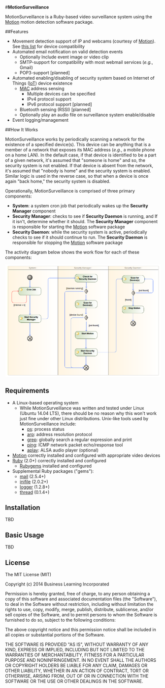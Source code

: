 #**MotionSurveillance**

MotionSurveillance is a Ruby-based video surveillance system using the [Motion](http://www.lavrsen.dk/foswiki/bin/view/Motion/WebHome "Motion") motion detection software package. 

##Features

 - Movement detection support of IP and webcams (courtesy of [Motion](http://www.lavrsen.dk/foswiki/bin/view/Motion/WebHome "Motion")). See [this list](http://www.lavrsen.dk/foswiki/bin/view/Motion/WorkingDevices "Device Compatibility") for device compatibility
 - Automated email notification on valid detection events
	 - Optionally Include event image or video clip
	 - SMTP-support for compatibility with most webmail services (*e.g.*, Gmail)
	 - POP3-support [planned]
 - Automated enabling/disabling of security system based on Internet of Things ([IoT](http://en.wikipedia.org/wiki/Internet_of_Things "Internet of Things")) device existence
	 - [MAC](http://en.wikipedia.org/wiki/MAC_address "MAC address") address sensing
		 - Multiple devices can be specified
		 - IPv4 protocol support
		 - IPv6 protocol support [planned]
	 - Bluetooth sensing (RSSI) [planned]
	 - Optionally play an audio file on surveillance system enable/disable
 - Event logging/management
 
##How It Works

MotionSurveillance works by periodically scanning a network for the existence of a specified device(s). This device can be anything that is a member of a network that exposes its MAC address (*e.g.*, a mobile phone on a home LAN). In the default case, if that device is identified to be a part of a given network, it's assumed that "someone is home" and so, the security system is not enabled. If that device is absent from the network, it's assumed that "nobody is home" and the security system is enabled. Similar logic is used in the reverse case, so that when a device is once again "back home," the security system is disabled.

Operationally, MotionSurveillance is comprised of three primary components: 

- **System**: a system cron job that periodically wakes up the **Security Manager** component
- **Security Manager**: checks to see if **Security Daemon** is running, and If it isn't, determine whether it should. The **Security Manager** component is responsible for starting the [Motion](http://www.lavrsen.dk/foswiki/bin/view/Motion/WebHome "Motion") software package
- **Security Daemon**: while the security system is active, periodically checks to see if it should continue to run. The **Security Daemon** is responsible for stopping the [Motion](http://www.lavrsen.dk/foswiki/bin/view/Motion/WebHome "Motion") software package

The activity diagram below shows the work flow for each of these components:

![MotionSurveillance Activity Diagram](https://raw.githubusercontent.com/richbl/motion-surveillance/master/security_activity_diagram.png "MotionSurveillance Activity Diagram")

## Requirements

 - A Linux-based operating system
	 - While MotionSurveillance was written and tested under Linux (Ubuntu 14.04 LTS), there should be no reason why this won't work just fine under other Linux distributions. Unix-like tools used by MotionSurveillance include:
		 - [ps](http://en.wikipedia.org/wiki/Ps_%28Unix%29): process status
		 - [arp](http://en.wikipedia.org/wiki/Address_Resolution_Protocol): address resolution protocol
		 - [grep](http://en.wikipedia.org/wiki/Grep): globally search a regular expression and print
		 - [ping](http://en.wikipedia.org/wiki/Ping_(networking_utility)): ICMP network packet echo/response tool
		 - [aplay](http://en.wikipedia.org/wiki/Aplay): ALSA audio player (optional)
 - [Motion](http://www.lavrsen.dk/foswiki/bin/view/Motion/WebHome "Motion") correctly installed and configured with appropriate video devices
 - [Ruby](https://www.ruby-lang.org/en/ "Ruby") (2.0+) correctly installed and configured
	 - [Rubygems](https://rubygems.org/ "Rubygems") installed and configured
 - Supplemental Ruby packages ("gems"):
	 - [mail](https://rubygems.org/gems/mail) (2.5.4+)
	 - [inifile](https://rubygems.org/gems/inifile) (2.0.2+)
	 - [logger](https://rubygems.org/gems/logger) (1.2.8+)
	 - [thread](https://rubygems.org/gems/thread) (0.1.4+)

## Installation
TBD
	
## Basic Usage
TBD

## License

The MIT License (MIT)

Copyright (c) 2014 Business Learning Incorporated

Permission is hereby granted, free of charge, to any person obtaining a copy
of this software and associated documentation files (the "Software"), to deal
in the Software without restriction, including without limitation the rights
to use, copy, modify, merge, publish, distribute, sublicense, and/or sell
copies of the Software, and to permit persons to whom the Software is
furnished to do so, subject to the following conditions:

The above copyright notice and this permission notice shall be included in all
copies or substantial portions of the Software.

THE SOFTWARE IS PROVIDED "AS IS", WITHOUT WARRANTY OF ANY KIND, EXPRESS OR
IMPLIED, INCLUDING BUT NOT LIMITED TO THE WARRANTIES OF MERCHANTABILITY,
FITNESS FOR A PARTICULAR PURPOSE AND NONINFRINGEMENT. IN NO EVENT SHALL THE
AUTHORS OR COPYRIGHT HOLDERS BE LIABLE FOR ANY CLAIM, DAMAGES OR OTHER
LIABILITY, WHETHER IN AN ACTION OF CONTRACT, TORT OR OTHERWISE, ARISING FROM,
OUT OF OR IN CONNECTION WITH THE SOFTWARE OR THE USE OR OTHER DEALINGS IN THE
SOFTWARE.
